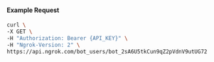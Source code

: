 <!-- Code generated for API Clients. DO NOT EDIT. -->

#### Example Request

```bash
curl \
-X GET \
-H "Authorization: Bearer {API_KEY}" \
-H "Ngrok-Version: 2" \
https://api.ngrok.com/bot_users/bot_2sA6U5tkCun9qZ2pVdnV9utUG72
```
